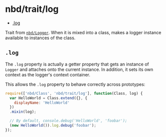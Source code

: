 # nbd/trait/log

* [.log](#log)

Trait from [`nbd/Logger`](../Logger.md). When it is mixed into a class, makes a
logger instance available to instances of the class.

## `.log`

The `.log` property is actually a getter property that gets an instance of
`Logger` and attaches onto the current instance. In addition, it sets its own
context as the logger's context container.

This allows the `.log` property to behave correctly across prototypes:

```javascript
require(['nbd/Class', 'nbd/trait/log'], function(Class, log) {
  var HelloWorld = Class.extend({}, {
    displayName: 'HelloWorld'
  })
  .mixin(log);

  // By default, console.debug('HelloWorld', 'foobar');
  (new HelloWorld()).log.debug('foobar');
});
```
